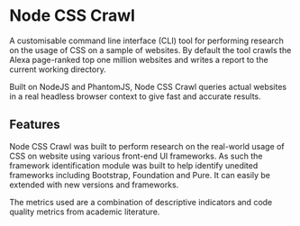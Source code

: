 Node CSS Crawl
======================

A customisable command line interface (CLI) tool for performing research on the usage of CSS on a sample of websites. By default the tool crawls the Alexa page-ranked top one million websites and writes a report to the current working directory.

Built on NodeJS and PhantomJS, Node CSS Crawl queries actual websites in a real headless browser context to give fast and accurate results.

Features
-----------------

Node CSS Crawl was built to perform research on the real-world usage of CSS on website using various front-end UI frameworks. As such the framework identification module was built to help identify unedited frameworks including Bootstrap, Foundation and Pure. It can easily be extended with new versions and frameworks.

The metrics used are a combination of descriptive indicators and code quality metrics from academic literature.

